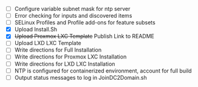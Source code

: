 - [ ] Configure variable subnet mask for ntp server
- [ ] Error checking for inputs and discovered items
- [ ] SELinux Profiles and Profile add-ons for feature subsets
- [x] Upload Install.Sh
- [x] ~~Upload Proxmox LXC Template~~ Publish Link to README
- [ ] Upload LXD LXC Template
- [ ] Write directions for Full Installation
- [ ] Write directions for Proxmox LXC Installation
- [ ] Write directions for LXD LXC Installation
- [ ] NTP is configured for containerized environment, account for full build
- [ ] Output status messages to log in JoinDC2Domain.sh